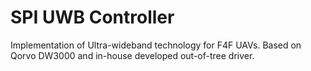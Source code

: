 # SPI UWB Controller

Implementation of Ultra-wideband technology for F4F UAVs. Based on Qorvo DW3000 and in-house developed out-of-tree driver.